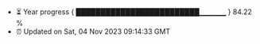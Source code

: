 - ⏳ Year progress { █████████████████████████▁▁▁▁▁ } 84.22 %
- ⏰ Updated on Sat, 04 Nov 2023 09:14:33 GMT

